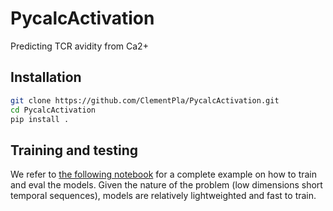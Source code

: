 # PycalcActivation

Predicting TCR avidity from Ca2+

## Installation

```bash
git clone https://github.com/ClementPla/PycalcActivation.git
cd PycalcActivation
pip install .
```


## Training and testing

We refer to [the following notebook](notebooks/trainer.ipynb) for a complete example on how to train and eval the models.
Given the nature of the problem (low dimensions short temporal sequences), models are relatively lightweighted and fast to train.
